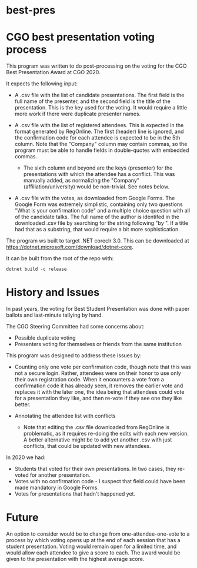# best-pres
CGO best presentation voting process
====================================

This program was written to do post-processing on the voting for the CGO Best Presentation Award at CGO 2020.

It expects the following input:

- A .csv file with the list of candidate presentations. The first field is the full name of the presenter, and the second field is the title of the presentation. This is the key used for the voting. It would require a little more work if there were duplicate presenter names.

- A .csv file with the list of registered attendees. This is expected in the format generated by RegOnline. The first (header) line is ignored, and the confirmation code for each attendee is expected to be in the 5th column. Note that the "Company" column may contain commas, so the program must be able to handle fields in double-quotes with embedded commas.

  - The sixth column and beyond are the keys (presenter) for the presentations with which the attendee has a conflict. This was manually added, as normalizing the "Company" (affiliation/university) would be non-trivial. See notes below.

- A .csv file with the votes, as downloaded from Google Forms. The Google Form was extremely simplistic, containing only two questions "What is your confirmation code" and a multiple choice question with all of the candidate talks. The full name of the author is identifed in the downloaded .csv file by searching for the string following "by ". If a title had that as a substring, that would require a bit more sophistication.


The program ws built to target .NET coreclr 3.0. This can be downloaded at https://dotnet.microsoft.com/download/dotnet-core.

It can be built from the root of the repo with:
```
dotnet build -c release
```

History and Issues
==================

In past years, the voting for Best Student Presentation was done with paper ballots and last-minute tallying by hand.

The CGO Steering Committee had some concerns about:

- Possible duplicate voting
- Presenters voting for themselves or friends from the same institution

This program was designed to address these issues by:

- Counting only one vote per confirmation code, though note that this was not a secure login. Rather, attendees were on their honor to use only their own registration code. When it encounters a vote from a confirmation code it has already seen, it removes the earlier vote and replaces it with the later one, the idea being that attendees could vote for a presentation they like, and then re-vote if they see one they like better.

- Annotating the attendee list with conflicts

  - Note that editing the .csv file downloaded from RegOnline is problematic, as it requires re-doing the edits with each new version. A better alternative might be to add yet another .csv with just conflicts, that could be updated with new attendees.

In 2020 we had:
- Students that voted for their own presentations. In two cases, they re-voted for another presentation.
- Votes with no confirmation code - I suspect that field could have been made mandatory in Google Forms.
- Votes for presentations that hadn't happened yet.

Future
======

An option to consider would be to change from one-attendee-one-vote to a process by which voting opens up at the end of each session that has a student presentation. Voting would remain open for a limited time, and would allow each attendee to give a score to each. The award would be given to the presentation with the highest average score.
